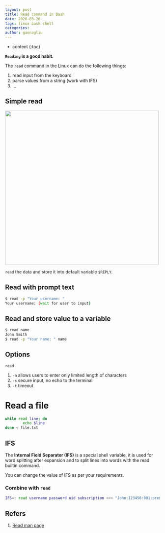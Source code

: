 ```yaml
---
layout: post
title: Read command in Bash
date: 2020-03-20
tags: linux bash shell
categories: 
author: gaonagliu
---
```

* content
{:toc}


**`Reading` is a good habit.**




The `read` command in the Linux can do the following things:
1. read input from the keyboard 
2. parse values from a string (work with IFS)
3. ...

## Simple read 

<img class='enter' src="{{site.baseurl}}/images/2020/simple.read.png" width="500">

`read` the data and store it into default variable `$REPLY`.

## Read with prompt text 
```bash
$ read -p "Your username: "
Your username: (wait for user to input) 
```

## Read and store value to a variable
```bash 
$ read name
John Smith
$ read -p "Your name: " name
```

## Options 
`read `
1. `-n` allows users to enter only limited length of characters
2. `-s` secure input, no echo to the terminal 
3. `-t` timeout


# Read a file
```bash
while read line; do 
        echo $line 
done < file.txt
```

## IFS
The **Internal Field Separator (IFS)** is a special shell variable, it is used for word splitting after expansion and to split lines into words with the read builtin command.

You can change the value of IFS as per your requirements.

### Combine with `read`
```bash
IFS=: read username password uid subscription <<< "John:123456:001:premium"
``` 



## Refers
1. [Read man page](http://linuxcommand.org/lc3_man_pages/readh.html)












